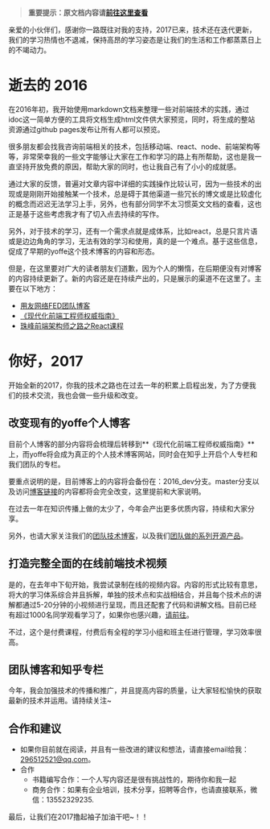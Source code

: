 
> **重要提示：原文档内容请[前往这里查看](https://github.com/GuoYongfeng/idoc/tree/2016_bak)**

亲爱的小伙伴们，感谢你一路既往对我的支持，2017已来，技术还在迭代更新，我们的学习热情也不退减，保持高昂的学习姿态是让我们的生活和工作都蒸蒸日上的不竭动力。

# 逝去的 2016

在2016年初，我开始使用markdown文档来整理一些对前端技术的实践，通过idoc这一简单方便的工具将文档生成html文件供大家预览，同时，将生成的整站资源通过github pages发布让所有人都可以预览。

很多朋友都会找我咨询前端相关的技术，包括移动端、react、node、前端架构等等，非常荣幸我的一些文字能够让大家在工作和学习的路上有所帮助，这也是我一直坚持开放免费的原因，帮助大家的同时，也让我自己有了小小的成就感。

通过大家的反馈，普遍对文章内容中详细的实践操作比较认可，因为一些技术的出现或是刚刚开始接触某一个技术，总是碍于其他渠道一些冗长的博文或是比较虚化的概念而迟迟无法学习上手，另外，也有部分同学不太习惯英文文档的查看，这也正是基于这些考虑我才有了切入点去持续的写作。

另外，对于技术的学习，还有一个需求点就是成体系，比如react，总是只言片语或是边边角角的学习，无法有效的学习和使用，真的是一个难点。基于这些信息，促成了早期的yoffe这个技术博客的内容和形态。

但是，在这里要对广大的读者朋友们道歉，因为个人的懒惰，在后期便没有对博客的内容持续更新了。新的内容还是在持续产出的，只是展示的渠道不在这里了。主要在以下地方：

- [用友网络FED团队博客](https://github.com/iuap-design/blog/issues)
- [《现代化前端工程师权威指南》](https://guoyongfeng.github.io/book/)
- [珠峰前端架构师之路之React课程](http://www.zhufengpeixun.cn/react/index.html)

# 你好，2017

开始全新的2017，你我的技术之路也在过去一年的积累上启程出发，为了方便我们的技术交流，我也会做一些升级和改变。

## 改变现有的yoffe个人博客

目前个人博客的部分内容将会梳理后转移到**《现代化前端工程师权威指南》**上，而yoffe将会成为真正的个人技术博客网站，同时会在知乎上开启个人专栏和我们团队的专栏。

要重点说明的是，目前博客上的内容将会备份在：2016_dev分支。master分支以及访问[博客链接](http://guoyongfeng.github.io/idoc/index.html)的内容都将会完全改变，这里提前和大家说明。

在过去一年在知识传播上做的太少了，今年会产出更多优质内容，持续和大家分享。

另外，也请大家关注我们的[团队技术博客](https://github.com/iuap-design/blog/issues)，以及我们[团队做的系列开源产品](https://github.com/iuap-design)。

## 打造完整全面的在线前端技术视频

是的，在去年中下旬开始，我尝试录制在线的视频内容。内容的形式比较有意思，将大的学习体系综合并且拆解，单独的技术点和实战相结合，并且每个技术点的讲解都通过5-20分钟的小视频进行呈现，而且还配套了代码和讲解文档。目前已经有超过1000名同学观看学习了，如果你也感兴趣，[请前往](http://www.zhufengpeixun.cn/react/index.html)。

不过，这个是付费课程，付费后有全程的学习小组和班主任进行管理，学习效率很高。

## 团队博客和知乎专栏

今年，我会加强技术的传播和推广，并且提高内容的质量，让大家轻松愉快的获取最新的技术并运用。请持续关注~

## 合作和建议

- 如果你目前就在阅读，并且有一些改进的建议和想法，请直接email给我：296512521@qq.com。
- 合作
  - 书籍编写合作：一个人写内容还是很有挑战性的，期待你和我一起
  - 商务合作：如果有企业培训，技术分享，招聘等合作，也请直接联系，微信：13552329235.

最后，让我们在2017撸起袖子加油干吧~！！
